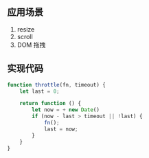 ## 应用场景
1. resize
2. scroll
3. DOM 拖拽

## 实现代码
```js
function throttle(fn, timeout) {
    let last = 0;

    return function () {
        let now = + new Date()
        if (now - last > timeout || !last) {
            fn();
            last = now;
        }
    }
}
```